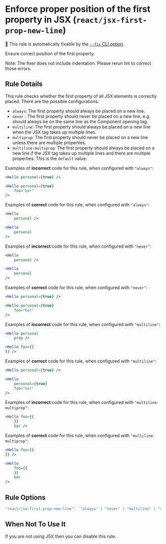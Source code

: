 # Enforce proper position of the first property in JSX (`react/jsx-first-prop-new-line`)

🔧 This rule is automatically fixable by the [`--fix` CLI option](https://eslint.org/docs/latest/user-guide/command-line-interface#--fix).

<!-- end auto-generated rule header -->

Ensure correct position of the first property.

Note: The fixer does not include indentation. Please rerun lint to correct those errors.

## Rule Details

This rule checks whether the first property of all JSX elements is correctly placed. There are the possible configurations:

- `always`: The first property should always be placed on a new line.
- `never` : The first property should never be placed on a new line, e.g. should always be on the same line as the Component opening tag.
- `multiline`: The first property should always be placed on a new line when the JSX tag takes up multiple lines.
- `multiprop`: The first property should never be placed on a new line unless there are multiple properties.
- `multiline-multiprop`: The first property should always be placed on a new line if the JSX tag takes up multiple lines and there are multiple properties. This is the `default` value.

Examples of **incorrect** code for this rule, when configured with `"always"`:

```jsx
<Hello personal={true} />

<Hello personal={true}
    foo="bar"
/>
```

Examples of **correct** code for this rule, when configured with `"always"`:

```jsx
<Hello
    personal />

<Hello
    personal
/>
```

Examples of **incorrect** code for this rule, when configured with `"never"`:

```jsx
<Hello
    personal />

<Hello
    personal
/>
```

Examples of **correct** code for this rule, when configured with `"never"`:

```jsx
<Hello personal={true} />

<Hello personal={true}
    foo="bar"
/>
```

Examples of **incorrect** code for this rule, when configured with `"multiline"`:

```jsx
<Hello personal
    prop />
```

```jsx
<Hello foo={{
}} />
```

Examples of **correct** code for this rule, when configured with `"multiline"`:

```jsx
<Hello personal={true} />

<Hello
    personal={true}
    foo="bar"
/>
```

Examples of **incorrect** code for this rule, when configured with `"multiline-multiprop"`:

```jsx
<Hello foo={{
    }}
    bar />
```

Examples of **correct** code for this rule, when configured with `"multiline-multiprop"`:

```jsx
<Hello foo={{
}} />

<Hello
    foo={{
    }}
    bar
/>
```

## Rule Options

```jsx
"react/jsx-first-prop-new-line": `"always" | "never" | "multiline" | "multiprop" | "multiline-multiprop"`
```

## When Not To Use It

If you are not using JSX then you can disable this rule.
